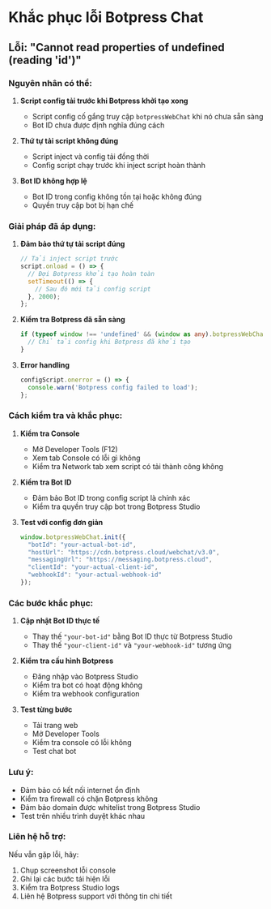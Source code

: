 # Khắc phục lỗi Botpress Chat

## Lỗi: "Cannot read properties of undefined (reading 'id')"

### Nguyên nhân có thể:

1. **Script config tải trước khi Botpress khởi tạo xong**
   - Script config cố gắng truy cập `botpressWebChat` khi nó chưa sẵn sàng
   - Bot ID chưa được định nghĩa đúng cách

2. **Thứ tự tải script không đúng**
   - Script inject và config tải đồng thời
   - Config script chạy trước khi inject script hoàn thành

3. **Bot ID không hợp lệ**
   - Bot ID trong config không tồn tại hoặc không đúng
   - Quyền truy cập bot bị hạn chế

### Giải pháp đã áp dụng:

1. **Đảm bảo thứ tự tải script đúng**
   ```typescript
   // Tải inject script trước
   script.onload = () => {
     // Đợi Botpress khởi tạo hoàn toàn
     setTimeout(() => {
       // Sau đó mới tải config script
     }, 2000);
   };
   ```

2. **Kiểm tra Botpress đã sẵn sàng**
   ```typescript
   if (typeof window !== 'undefined' && (window as any).botpressWebChat) {
     // Chỉ tải config khi Botpress đã khởi tạo
   }
   ```

3. **Error handling**
   ```typescript
   configScript.onerror = () => {
     console.warn('Botpress config failed to load');
   };
   ```

### Cách kiểm tra và khắc phục:

1. **Kiểm tra Console**
   - Mở Developer Tools (F12)
   - Xem tab Console có lỗi gì không
   - Kiểm tra Network tab xem script có tải thành công không

2. **Kiểm tra Bot ID**
   - Đảm bảo Bot ID trong config script là chính xác
   - Kiểm tra quyền truy cập bot trong Botpress Studio

3. **Test với config đơn giản**
   ```javascript
   window.botpressWebChat.init({
     "botId": "your-actual-bot-id",
     "hostUrl": "https://cdn.botpress.cloud/webchat/v3.0",
     "messagingUrl": "https://messaging.botpress.cloud",
     "clientId": "your-actual-client-id",
     "webhookId": "your-actual-webhook-id"
   });
   ```

### Các bước khắc phục:

1. **Cập nhật Bot ID thực tế**
   - Thay thế `"your-bot-id"` bằng Bot ID thực từ Botpress Studio
   - Thay thế `"your-client-id"` và `"your-webhook-id"` tương ứng

2. **Kiểm tra cấu hình Botpress**
   - Đăng nhập vào Botpress Studio
   - Kiểm tra bot có hoạt động không
   - Kiểm tra webhook configuration

3. **Test từng bước**
   - Tải trang web
   - Mở Developer Tools
   - Kiểm tra console có lỗi không
   - Test chat bot

### Lưu ý:

- Đảm bảo có kết nối internet ổn định
- Kiểm tra firewall có chặn Botpress không
- Đảm bảo domain được whitelist trong Botpress Studio
- Test trên nhiều trình duyệt khác nhau

### Liên hệ hỗ trợ:

Nếu vẫn gặp lỗi, hãy:
1. Chụp screenshot lỗi console
2. Ghi lại các bước tái hiện lỗi
3. Kiểm tra Botpress Studio logs
4. Liên hệ Botpress support với thông tin chi tiết 